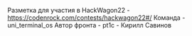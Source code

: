 Разметка для участия в HackWagon22 - https://codenrock.com/contests/hackwagon22#/
Команда - uni_terminal_os
Автор фронта - pt1c - Кирилл Савинов 